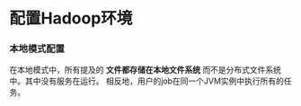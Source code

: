 配置Hadoop环境
=================================================================================
### 本地模式配置
在本地模式中，所有提及的 **文件都存储在本地文件系统** 而不是分布式文件系统中。其中没有服务在运行。
相反地，用户的job在同一个JVM实例中执行所有的任务。

